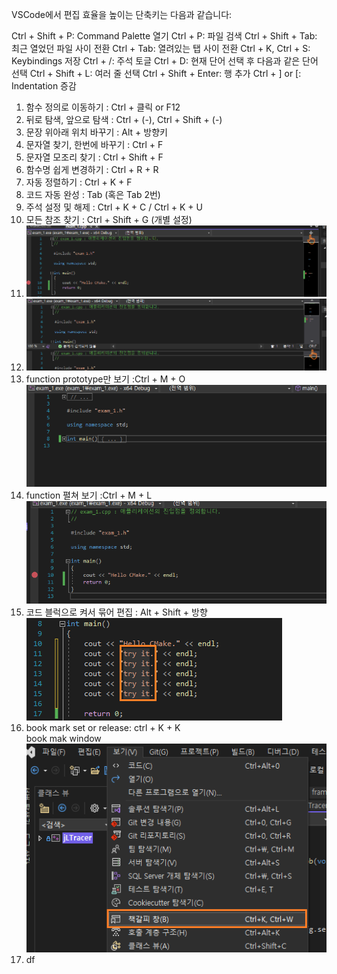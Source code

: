 VSCode에서 편집 효율을 높이는 단축키는 다음과 같습니다:

Ctrl + Shift + P: Command Palette 열기
Ctrl + P: 파일 검색
Ctrl + Shift + Tab: 최근 열었던 파일 사이 전환
Ctrl + Tab: 열려있는 탭 사이 전환
Ctrl + K, Ctrl + S: Keybindings 저장
Ctrl + /: 주석 토글
Ctrl + D: 현재 단어 선택 후 다음과 같은 단어 선택
Ctrl + Shift + L: 여러 줄 선택
Ctrl + Shift + Enter: 행 추가
Ctrl + ] or [: Indentation 증감  





1. 함수 정의로 이동하기 : Ctrl + 클릭 or F12  
2. 뒤로 탐색, 앞으로 탐색 : Ctrl + (-), Ctrl + Shift + (-)  
3. 문장 위아래 위치 바꾸기 : Alt + 방향키  
4. 문자열 찾기, 한번에 바꾸기 : Ctrl + F  
5. 문자열 모조리 찾기 : Ctrl + Shift + F  
6. 함수명 쉽게 변경하기 : Ctrl + R + R  
7. 자동 정렬하기 : Ctrl + K + F  
8. 코드 자동 완성 : Tab (혹은 Tab 2번)  
9. 주석 설정 및 해제 : Ctrl + K + C / Ctrl + K + U  
10. 모든 참조 찾기 : Ctrl + Shift + G (개별 설정)  
11. ![화면분할 상하](img/화면분할_상하.png)  
12. ![화면분할 상하 결과](img/화면분할_상하_result.png)  
13. function prototype만 보기 :Ctrl + M + O   
    ![function 구역 좁히기](img/ctrl_m_o.png)  
14. function 펼쳐 보기  :Ctrl + M + L  
    ![function 구역 펼치기](img/ctrl_m_l.png)  
15. 코드 블럭으로 켜서 묶어 편집 : Alt + Shift + 방향   
    ![코드 블럭 편집](img/code_block_set.png)  
16. book mark set or release: ctrl + K + K  
    book mak window  
    ![코드 블럭 편집](img/bookmark_window.png)  
17. df
